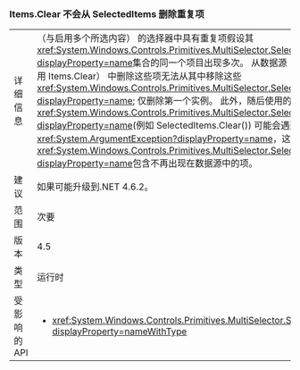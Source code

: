 ### <a name="itemsclear-does-not-remove-duplicates-from-selecteditems"></a>Items.Clear 不会从 SelectedItems 删除重复项

|   |   |
|---|---|
|详细信息|（与启用多个所选内容） 的选择器中具有重复项假设其<xref:System.Windows.Controls.Primitives.MultiSelector.SelectedItems?displayProperty=name>集合的同一个项目出现多次。  从数据源 （例如通过调用 Items.Clear） 中删除这些项无法从其中移除这些<xref:System.Windows.Controls.Primitives.MultiSelector.SelectedItems?displayProperty=name>; 仅删除第一个实例。 此外，随后使用的<xref:System.Windows.Controls.Primitives.MultiSelector.SelectedItems?displayProperty=name>(例如 SelectedItems.Clear()) 可能会遇到问题如<xref:System.ArgumentException?displayProperty=name>，这是因为<xref:System.Windows.Controls.Primitives.MultiSelector.SelectedItems?displayProperty=name>包含不再出现在数据源中的项。|
|建议|如果可能升级到.NET 4.6.2。|
|范围|次要|
|版本|4.5|
|类型|运行时|
|受影响的 API|<ul><li><xref:System.Windows.Controls.Primitives.MultiSelector.SelectedItems?displayProperty=nameWithType></li></ul>|

